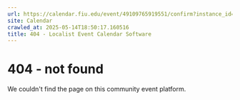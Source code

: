```yaml
---
url: https://calendar.fiu.edu/event/49109765919551/confirm?instance_id=49109765937995&return=https%3A%2F%2Fcalendar.fiu.edu%2Fthefrost
site: Calendar
crawled_at: 2025-05-14T18:50:17.160516
title: 404 - Localist Event Calendar Software
---
```


# 404 - not found
We couldn't find the page on this community event platform.
